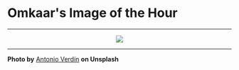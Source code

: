 # Omkaar's Image of the Hour

---

<div align="center">

<a href="https://unsplash.com/photos/a-group-of-people-standing-on-top-of-a-sandy-hill--QQFJD2_R7A">
  <img src="https://images.unsplash.com/photo-1740448868355-0772ebaf9371?crop=entropy&cs=tinysrgb&fit=max&fm=jpg&ixid=M3w3NjA2Nzh8MHwxfHJhbmRvbXx8fHx8fHx8fDE3NTE5MTg0MDB8&ixlib=rb-4.1.0&q=80&w=1080" style="max-width:100%; height:auto;">
</a>



</div>

---

**Photo by** [Antonio Verdín](https://unsplash.com/@verrrdin) **on Unsplash**
